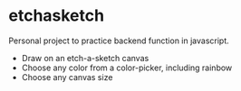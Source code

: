 # etchasketch

Personal project to practice backend function in javascript.
  - Draw on an etch-a-sketch canvas
  - Choose any color from a color-picker, including rainbow
  - Choose any canvas size
